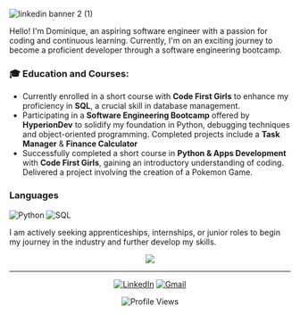 ![linkedin banner 2 (1)](https://github.com/dominiquette/dominiquette/assets/119539825/90920d8a-ea28-46e3-b125-235f450075c1)

Hello! I'm Dominique, an aspiring software engineer with a passion for coding and continuous learning.  Currently, I'm on an exciting journey to become a proficient developer through a software engineering bootcamp.

### 🎓 Education and Courses:
- Currently enrolled in a short course with **Code First Girls** to enhance my proficiency in **SQL**, a crucial skill in database management.
- Participating in a **Software Engineering Bootcamp** offered by **HyperionDev** to solidify my foundation in Python, debugging techniques and object-oriented programming. Completed projects include a **Task Manager** & **Finance Calculator** 
- Successfully completed a short course in **Python & Apps Development** with **Code First Girls**, gaining an introductory understanding of coding. Delivered a project involving the creation of a Pokemon Game.


### Languages

![Python](https://img.shields.io/badge/-Python-000?&logo=Python)
![SQL](https://img.shields.io/badge/-SQL-000?&logo=MySQL)


I am actively seeking apprenticeships, internships, or junior roles to begin my journey in the industry and further develop my skills.





<div align="center">
  <a href="https://github.com/dominiquette">
    <img src="https://github-readme-stats.vercel.app/api?username=dominiquette&show_icons=true&theme=tokyonight&hide=stars">
  </a>
</div>




<hr>

<p align="center">
  <a target="_blank" href="https://www.linkedin.com/in/dominique-p"><img src="https://img.shields.io/badge/-LinkedIn-0077B5?style=for-the-badge&logo=Linkedin&logoColor=white" alt="LinkedIn"></a>
  <a target="_blank" href="mailto:dominique123p@gmail.com"><img src="https://img.shields.io/badge/-Gmail-D14836?style=for-the-badge&logo=Gmail&logoColor=white" alt="Gmail"></a>
</p>


<p align="center">
  <img src="https://komarev.com/ghpvc/?username=dominiquette&color=00fffc&style=flat-square&abbreviated=true" alt="Profile Views" />
</p>



<!--
**dominiquette/dominiquette** is a ✨ _special_ ✨ repository because its `README.md` (this file) appears on your GitHub profile.

Here are some ideas to get you started:

- 🔭 I’m currently working on ...
- 🌱 I’m currently learning ...
- 👯 I’m looking to collaborate on ...
- 🤔 I’m looking for help with ...
- 💬 Ask me about ...
- 📫 How to reach me: ...
- 😄 Pronouns: ...
- ⚡ Fun fact: ...
-->
